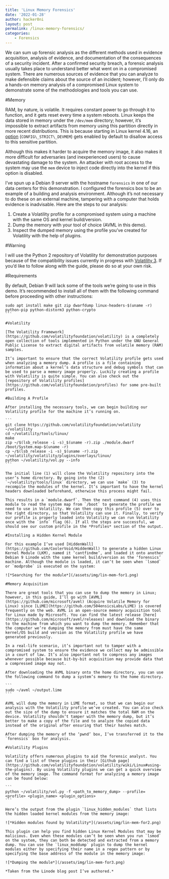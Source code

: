 ```yaml
---
title: 'Linux Memory Forensics'
date: '2022-01-28'
author: hacker0ni
layout: post
permalink: /linux-memory-forensics/
categories:
    - Forensics
---
```


We can sum up forensic analysis as the different methods used in evidence acquisition, analysis of evidence, and documentation of the consequences of a security incident. After a confirmed security breach, a forensic analysis usually takes place to understand better what went on in a compromised system. There are numerous sources of evidence that you can analyze to make defensible claims about the source of an incident; however, I’ll only do a hands-on memory analysis of a compromised Linux system to demonstrate some of the methodologies and tools you can use.

#Memory

RAM, by nature, is volatile. It requires constant power to go through it to function, and it gets reset every time a system reboots. Linux keeps the data stored in memory under the `/dev/mem` directory; however, it’s impossible to extract artifacts from memory using this partition directly in more recent distributions. This is because starting in Linux kernel 4.16, an [option](https://access.redhat.com/documentation/en-us/red_hat_enterprise_linux/6/html/6.3_technical_notes/important_kernel_changes) (`CONFIG\_STRICT\_DEVMEM`) gets enabled by default to disallow access to this sensitive partition.

Although this makes it harder to acquire the memory image, it also makes it more difficult for adversaries (and inexperienced users) to cause devastating damage to the system. An attacker with root access to the system may use the `mem` device to inject code directly into the kernel if this option is disabled.

I’ve spun up a Debian 9 server with the hostname `forensics` in one of our data centers for this demonstration. I configured the forensics box to be an example of a building and analysis environment. Although it’s not necessary to do these on an external machine, tampering with a computer that holds evidence is inadvisable. Here are the steps to our analysis:

1. Create a Volatility profile for a compromised system using a machine with the same OS and kernel build/version.
2. Dump the memory with your tool of choice (AVML in this demo).
3. Inspect the dumped memory using the profile you’ve created for Volatility with the help of plugins.

#Warning

I will use the Python 2 repository of Volatility for demonstration purposes because of the compatibility issues currently in progress with [Volatility 3](https://github.com/volatilityfoundation/volatility3). If you’d like to follow along with the guide, please do so at your own risk.

#Requirements

By default, Debian 9 will lack some of the tools we’re going to use in this demo. It’s recommended to install all of them with the following command before proceeding with other instructions:

````
sudo apt install make git zip dwarfdump linux-headers-$(uname -r) python-pip python-distorm3 python-crypto
```

#Volatility

[The Volatility Framework](https://github.com/volatilityfoundation/volatility) is a completely open collection of tools implemented in Python under the GNU General Public License to extract digital artifacts from volatile memory (RAM) samples.

It’s important to ensure that the correct Volatility profile gets used when analyzing a memory dump. A profile is a file containing information about a kernel’s data structure and debug symbols that can be used to parse a memory image properly. Luckily creating a profile with Volatility is quite simple. You can also check out the [repository of Volatility profiles](https://github.com/volatilityfoundation/profiles) for some pre-built profiles.

#Building A Profile

After installing the necessary tools, we can begin building our Volatility profile for the machine it’s running on.

```
git clone https://github.com/volatilityfoundation/volatility ~/volatility
cd ~/volatility/tools/linux/
make
zip ~/$(lsb_release -i -s)_$(uname -r).zip ./module.dwarf /boot/System.map-$(uname -r)
cp ~/$(lsb_release -i -s)_$(uname -r).zip ~/volatility/volatility/plugins/overlays/linux/
python ~/volatility/vol.py --info
```

The initial line (1) will clone the Volatility repository into the user’s home directory. By going into the (2) `~/volatility/tools/linux` directory, we can use `make` (3) to recompile the modules of the kernel. It’s important to have the kernel headers downloaded beforehand, otherwise this process might fail.

This results in a `module.dwarf`. Then the next command (4) uses this module to read the system map from `/boot` to generate the profile we need to use in Volatility. We can then copy this profile (5) over to the right directory, so that Volatility can use it. Finally, to verify our profile is properly loaded into Volatility we can run Volatility once with the `info` flag (6). If all the steps are successful, we should see our custom profile in the *Profiles* section of the output.

#Installing a Hidden Kernel Module

For this example I’ve used [HiddenWall](https://github.com/CoolerVoid/HiddenWall) to generate a hidden Linux Kernel Module (LKM), named it ‘cantfindme’, and loaded it onto another Debian 9 Linode with the same kernel build/version as the ‘forensics’ machine. Although the module is loaded, it can’t be seen when `lsmod` or `modprobe` is executed on the system:

![*Searching for the module*](/assets/img/lin-mem-for1.png)

#Memory Acquisition

There are great tools that you can use to dump the memory in Linux; however, in this guide, I’ll go with [AVML](https://github.com/microsoft/avml) (Acquire Volatile Memory for Linux) since [LiME](https://github.com/504ensicsLabs/LiME) is covered frequently on the web. AVML is an open-source memory acquisition tool for Linux made by Microsoft. You can find the latest release [here](https://github.com/microsoft/avml/releases) and download the binary to the machine from which you want to dump the memory. Remember that the computer we’re dumping the memory from must have the same kernel/OS build and version as the Volatility profile we have generated previously.

In a real-life scenario, it’s important not to tamper with a compromised system to ensure the evidence we collect may be admissible in a court of law. It’s also important not to compress any images whenever possible because bit-by-bit acquisition may provide data that a compressed image may not.

After downloading the AVML binary onto the home directory, you can use the following command to dump a system’s memory to the home directory.

```
sudo ~/avml ~/output.lime
```

AVML will dump the memory in LiME format, so that we can begin our analysis with the Volatility profile we’ve created. You can also check out the size of the dump to ensure it matches the total RAM on the device. Volatility shouldn’t tamper with the memory dump, but it’s better to make a copy of the file and to analyze the copied data instead of the original after ensuring that their hashes match.

After dumping the memory of the ‘pwnd’ box, I’ve transferred it to the `forensics` box for analysis.

#Volatility Plugins

Volatility offers numerous plugins to aid the forensic analyst. You can find a list of these plugins in their [Github page](https://github.com/volatilityfoundation/volatility/wiki/Linux#using-the-plugins). By using Volatility plugins we can get a quick overview of the memory image. The command format for analyzing a memory image can be found below:

```
python ~/volatility/vol.py -f <path_to_memory_dump> --profile=<profile> <plugin_name> <plugin_options>
```

Here’s the output from the plugin `linux_hidden_modules` that lists the hidden loaded kernel modules from the memory image:

![*Hidden modules found by Volatility*](/assets/img/lin-mem-for2.png)

This plugin can help you find hidden Linux Kernel Modules that may be malicious. Even when these modules can’t be seen when you run `lsmod` on the system, they can both be detected and extracted from a memory dump. You can use the `linux_moddump` plugin to dump the kernel modules either by specifying their name in a regex pattern or by specifying the base address of the module in the memory image:

![*Dumping the module*](/assets/img/lin-mem-for3.png)

*Taken from the Linode blog post I’ve authored.*